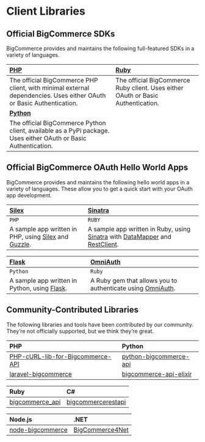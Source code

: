 # <span class="jumptarget"> Client Libraries </span>

## <span class="jumptarget"> Official BigCommerce  SDKs </span>

BigCommerce  provides and maintains the following full-featured SDKs in a variety of languages.

|[PHP](https://github.com/bigcommerce/bigcommerce-api-php)|[Ruby](https://github.com/bigcommerce/bigcommerce-api-ruby)|
|:----------|:-----------|
|The official BigCommerce  PHP client, with minimal external dependencies. Uses either OAuth or Basic Authentication.|The official BigCommerce  Ruby client. Uses either OAuth or Basic Authentication.
|[**Python**](https://github.com/bigcommerce/bigcommerce-api-python)|| 
|The official BigCommerce  Python client, available as a PyPi package. Uses either OAuth or Basic Authentication.||


## <span class="jumptarget"> Official BigCommerce  OAuth Hello World Apps </span>

BigCommerce  provides and maintains the following hello world apps in a variety of languages. These allow you to get a quick start with your OAuth app development.

|[Silex](https://github.com/bigcommerce/hello-world-app-php-silex)| [Sinatra](https://github.com/bigcommerce/hello-world-app-ruby-sinatra)|
|:--------------------------|:--------------------|
`PHP`|`RUBY`
|A sample app written in PHP, using [Silex](http://silex.sensiolabs.org/) and [Guzzle](http://docs.guzzlephp.org/en/latest/).|A sample app written in Ruby, using [Sinatra](http://www.sinatrarb.com/) with [DataMapper](http://datamapper.org/) and [RestClient](http://rubydoc.info/github/rest-client/rest-client).|

|[Flask](https://github.com/bigcommerce/hello-world-app-python-flask)| [OmniAuth](https://github.com/bigcommerce/omniauth-bigcommerce)|
|:---------------|:----------------|
|`Python`|`Ruby`|
|A sample app written in Python, using [Flask](http://flask.pocoo.org/).|A Ruby gem that allows you to authenticate using [OmniAuth](https://github.com/intridea/omniauth/wiki).|


## <span class="jumptarget"> Community-Contributed Libraries </span>

The following libraries and tools have been contributed by our community. They’re not officially supported, but we think they’re great.

|PHP|Python|
|:----|:----|
| [PHP-cURL-lib-for-Bigcommerce-API](https://github.com/adambilsing/PHP-cURL-lib-for-Bigcommerce-API) | [python-bigcommerce-api](https://github.com/Clean-Cole/python-bigcommerce-api) |
| [laravel-bigcommerce](https://github.com/kalley/laravel-bigcommerce) | [bigcommerce-api-elixir](https://github.com/Dania02525/Bigcommerce-api-elixir) |

|Ruby|C#|
|:----|:----|
| [bigcommerce_api](https://github.com/whiplashmerch/bigcommerce_api) | [bigcommercerestapi](https://github.com/jmawebtech/bigcommercerestapi) |

|Node.js|.NET|
|:----|:----|
| [node-bigcommerce](https://github.com/Receiptful/node-bigcommerce) | [BigCommerce4Net](https://github.com/worstone/BigCommerce4Net) | 
